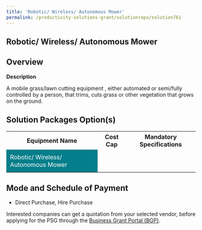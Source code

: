 ```yaml
---
title: 'Robotic/ Wireless/ Autonomous Mower'
permalink: /productivity-solutions-grant/solutionrepo/solution761
---
```


## Robotic/ Wireless/ Autonomous Mower

## Overview

**Description**

A mobile grass/lawn cutting equipment , either automated or semi/fully controlled by a person, that trims, cuts grass or other vegetation that grows on the ground.

## Solution Packages Option(s)

<table>
<tr>
<th><b>Equipment Name</b></th>
<th><b>Cost Cap</b></th>
<th><b>Mandatory Specifications</b></th>
</tr>
<tr>
<td style='padding: 10px; background-color: #037E8A; color: #FFFFFF;'>Robotic/ Wireless/ Autonomous Mower</td>
<td style='padding: 10px;'></td>
<td style='padding: 10px;'></td>
</tr>
</table>

## Mode and Schedule of Payment

 - Direct Purchase, Hire Purchase

Interested companies can get a quotation from your selected vendor, before applying for the PSG through the <a href='https://www.businessgrants.gov.sg/' target='_blank' rel='noopener'>Business Grant Portal (BGP)</a>.

<script src="/jquery/resize-tables.js"></script>
